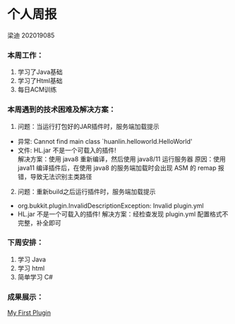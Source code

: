 # 个人周报

梁迪 202019085

### 本周工作：
1. 学习了Java基础
2. 学习了Html基础
3. 每日ACM训练

### 本周遇到的技术困难及解决方案：
1. 问题：当运行打包好的JAR插件时，服务端加载提示
  + 异常: Cannot find main class `huanlin.helloworld.HelloWorld'  
  + 文件: HL.jar 不是一个可载入的插件!  
   解决方案：使用 java8 重新编译，然后使用 java8/11 运行服务器
   原因：使用 java11 编译插件后，在使用 java8 的服务端加载时会出现 ASM 的 remap 报错，导致无法识别主类路径
2. 问题：重新build之后运行插件时，服务端加载提示
  + org.bukkit.plugin.InvalidDescriptionException: Invalid plugin.yml    
  + HL.jar 不是一个可载入的插件!
  解决方案：经检查发现 plugin.yml 配置格式不完整，补全即可

### 下周安排：
1. 学习 Java
2. 学习 html
3. 简单学习 C#
   
### 成果展示：

[My First Plugin](https://huanlin233.github.io/2022/03/19/My-First-Plugin/)